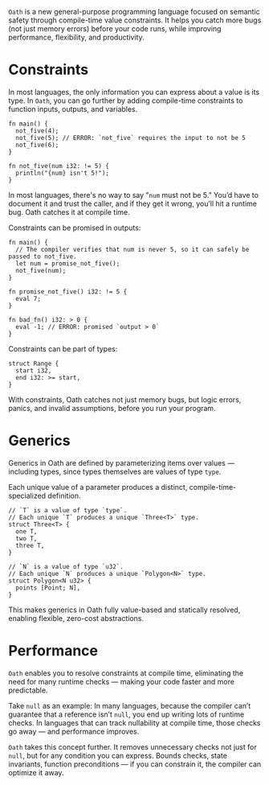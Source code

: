 `Oath` is a new general-purpose programming language focused on semantic safety through compile-time value constraints.
It helps you catch more bugs (not just memory errors) before your code runs, while improving performance, flexibility, and productivity.

# Constraints
In most languages, the only information you can express about a value is its type.
In `Oath`, you can go further by adding compile-time constraints to function inputs, outputs, and variables.

```oath
fn main() {
  not_five(4);
  not_five(5); // ERROR: `not_five` requires the input to not be 5
  not_five(6);
}

fn not_five(num i32: != 5) {
  println("{num} isn't 5!");
}
```

In most languages, there's no way to say "`num` must not be 5."
You’d have to document it and trust the caller, and if they get it wrong, you’ll hit a runtime bug.
Oath catches it at compile time.

Constraints can be promised in outputs:

```oath
fn main() {
  // The compiler verifies that num is never 5, so it can safely be passed to not_five.
  let num = promise_not_five();
  not_five(num);
}

fn promise_not_five() i32: != 5 {
  eval 7;
}
```

```oath
fn bad_fn() i32: > 0 {
  eval -1; // ERROR: promised `output > 0`
}
```

Constraints can be part of types:

```oath
struct Range {
  start i32,
  end i32: >= start,
}
```

With constraints, Oath catches not just memory bugs, but logic errors, panics, and invalid assumptions, before you run your program.

# Generics

Generics in Oath are defined by parameterizing items over values — including types, since types themselves are values of type `type`.

Each unique value of a parameter produces a distinct, compile-time-specialized definition.

```oath
// `T` is a value of type `type`.
// Each unique `T` produces a unique `Three<T>` type.
struct Three<T> {
  one T,
  two T,
  three T,
}
```

```oath
// `N` is a value of type `u32`.
// Each unique `N` produces a unique `Polygon<N>` type.
struct Polygon<N u32> {
  points [Point; N],
}
```

This makes generics in Oath fully value-based and statically resolved, enabling flexible, zero-cost abstractions.

# Performance

`Oath` enables you to resolve constraints at compile time, eliminating the need for many runtime checks — making your code faster and more predictable.

Take `null` as an example:
In many languages, because the compiler can’t guarantee that a reference isn’t `null`, you end up writing lots of runtime checks.
In languages that can track nullability at compile time, those checks go away — and performance improves.

`Oath` takes this concept further.
It removes unnecessary checks not just for `null`, but for any condition you can express.
Bounds checks, state invariants, function preconditions — if you can constrain it, the compiler can optimize it away.








